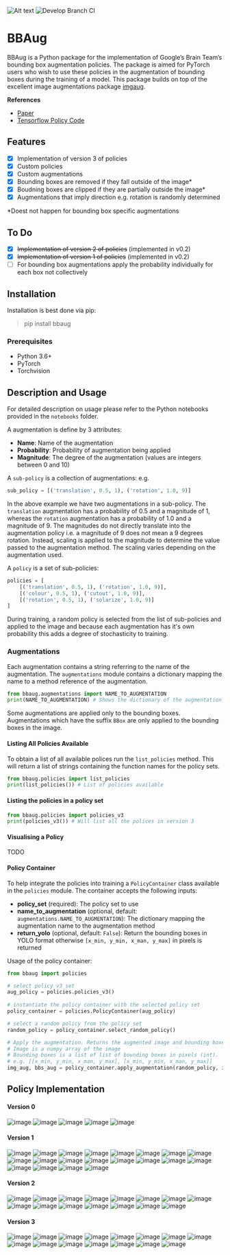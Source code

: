 ![Alt text](./coverage.svg) ![Develop Branch CI](https://github.com/harpalsahota/bbaug/workflows/Develop%20Branch%20CI/badge.svg?branch=develop)


# BBAug

BBAug is a Python package for the implementation of Google’s Brain Team’s bounding box augmentation policies. 
The package is aimed for PyTorch users who wish to use these policies in the augmentation of bounding boxes during the 
training of a model. This package builds on top of the excellent image augmentations package [imgaug](https://github.com/aleju/imgaug).

**References**
- [Paper](https://arxiv.org/abs/1906.11172)
- [Tensorflow Policy Code](https://github.com/tensorflow/tpu/blob/2264f53d95852efbfb82ea27f03ca749e1205968/models/official/detection/utils/autoaugment_utils.py)

## Features

- [x] Implementation of version 3 of policies
- [x] Custom policies
- [x] Custom augmentations
- [x] Bounding boxes are removed if they fall outside of the image*
- [x] Boudning boxes are clipped if they are partially outside the image*
- [x] Augmentations that imply direction e.g. rotation is randomly determined

*Doest not happen for bounding box specific augmentations

## To Do
- [x] ~~Implementation of version 2 of policies~~ (implemented in v0.2)
- [x] ~~Implementation of version 1 of policies~~ (implemented in v0.2)
- [ ] For bounding box augmentations apply the probability individually for each box not collectively

## Installation

Installation is best done via pip:
> pip install bbaug

### Prerequisites
- Python 3.6+
- PyTorch
- Torchvision

## Description and Usage

For detailed description on usage please refer to the Python notebooks provided in the `notebooks` folder.

A augmentation is define by 3 attributes:
- **Name**: Name of the augmentation
- **Probability**: Probability of augmentation being applied
- **Magnitude**: The degree of the augmentation (values are integers between 0 and 10)

A `sub-policy` is a collection of augmentations: e.g.
```python
sub_policy = [('translation', 0.5, 1), ('rotation', 1.0, 9)]
```
In the above example we have two augmentations in a sub-policy. The `translation` augmentation has a 
probability of 0.5 and a magnitude of 1, whereas the `rotation` augmentation has a probability of 1.0 and a 
magnitude of 9. The magnitudes do not directly translate into the augmentation policy i.e. a magnitude of 9
does not mean a 9 degrees rotation. Instead, scaling is applied to the magnitude to determine the value passed
to the augmentation method. The scaling varies depending on the augmentation used.

A `policy` is a set of sub-policies:
```python
policies = [
    [('translation', 0.5, 1), ('rotation', 1.0, 9)],
    [('colour', 0.5, 1), ('cutout', 1.0, 9)],
    [('rotation', 0.5, 1), ('solarize', 1.0, 9)]
]
``` 
During training, a random policy is selected from the list of sub-policies and applied to the image and because
each augmentation has it's own probability this adds a degree of stochasticity to training. 

### Augmentations

Each augmentation contains a string referring to the name of the augmentation. The `augmentations` module
contains a dictionary mapping the name to a method reference of the augmentation.
```python
from bbaug.augmentations import NAME_TO_AUGMENTATION
print(NAME_TO_AUGMENTATION) # Shows the dictionary of the augmentation name to the method reference
```
Some augmentations are applied only to the bounding boxes. Augmentations which have the suffix `BBox` are only
applied to the bounding boxes in the image.

#### Listing All Policies Available
To obtain a list of all available polices run the `list_policies` method. This will return a list of strings
containing the function names for the policy sets.
```python
from bbaug.policies import list_policies
print(list_policies()) # List of policies available
```
 
#### Listing the policies in a policy set
```python
from bbaug.policies import policies_v3
print(policies_v3()) # Will list all the polices in version 3
```

#### Visualising a Policy
 TODO

#### Policy Container
To help integrate the policies into training a `PolicyContainer` class available in the `policies`
module. The container accepts the following inputs:
- **policy_set** (required): The policy set to use
- **name_to_augmentation** (optional, default: `augmentations.NAME_TO_AUGMENTATION`): The dictionary mapping the augmentation name to the augmentation method
- **return_yolo** (optional, default: `False`): Return the bounding boxes in YOLO format otherwise `[x_min, y_min, x_man, y_max]` in pixels is returned 

Usage of the policy container:
```python
from bbaug import policies

# select policy v3 set
aug_policy = policies.policies_v3()
 
# instantiate the policy container with the selected policy set
policy_container = policies.PolicyContainer(aug_policy)

# select a random policy from the policy set
random_policy = policy_container.select_random_policy() 

# Apply the augmentation. Returns the augmented image and bounding boxes.
# Image is a numpy array of the image
# Bounding boxes is a list of list of bounding boxes in pixels (int).
# e.g. [[x_min, y_min, x_man, y_max], [x_min, y_min, x_man, y_max]]
img_aug, bbs_aug = policy_container.apply_augmentation(random_policy, image, bounding_boxes)
```
## Policy Implementation

#### Version 0
![image](assets/images/policy_v0/v0_0.png)
![image](assets/images/policy_v0/v0_1.png)
![image](assets/images/policy_v0/v0_2.png)
![image](assets/images/policy_v0/v0_3.png)
![image](assets/images/policy_v0/v0_4.png)
#### Version 1
![image](assets/images/policy_v1/v1_0.png)
![image](assets/images/policy_v1/v1_1.png)
![image](assets/images/policy_v1/v1_2.png)
![image](assets/images/policy_v1/v1_3.png)
![image](assets/images/policy_v1/v1_4.png)
![image](assets/images/policy_v1/v1_5.png)
![image](assets/images/policy_v1/v1_6.png)
![image](assets/images/policy_v1/v1_7.png)
![image](assets/images/policy_v1/v1_8.png)
![image](assets/images/policy_v1/v1_9.png)
![image](assets/images/policy_v1/v1_10.png)
![image](assets/images/policy_v1/v1_11.png)
![image](assets/images/policy_v1/v1_12.png)
![image](assets/images/policy_v1/v1_13.png)
![image](assets/images/policy_v1/v1_14.png)
![image](assets/images/policy_v1/v1_15.png)
![image](assets/images/policy_v1/v1_16.png)
![image](assets/images/policy_v1/v1_17.png)
![image](assets/images/policy_v1/v1_18.png)
![image](assets/images/policy_v1/v1_19.png)
#### Version 2
![image](assets/images/policy_v2/v2_0.png)
![image](assets/images/policy_v2/v2_1.png)
![image](assets/images/policy_v2/v2_2.png)
![image](assets/images/policy_v2/v2_3.png)
![image](assets/images/policy_v2/v2_4.png)
![image](assets/images/policy_v2/v2_5.png)
![image](assets/images/policy_v2/v2_6.png)
![image](assets/images/policy_v2/v2_7.png)
![image](assets/images/policy_v2/v2_8.png)
![image](assets/images/policy_v2/v2_9.png)
![image](assets/images/policy_v2/v2_10.png)
![image](assets/images/policy_v2/v2_11.png)
![image](assets/images/policy_v2/v2_12.png)
![image](assets/images/policy_v2/v2_13.png)
![image](assets/images/policy_v2/v2_14.png)
#### Version 3
![image](assets/images/policy_v3/v3_0.png)
![image](assets/images/policy_v3/v3_1.png)
![image](assets/images/policy_v3/v3_2.png)
![image](assets/images/policy_v3/v3_3.png)
![image](assets/images/policy_v3/v3_4.png)
![image](assets/images/policy_v3/v3_5.png)
![image](assets/images/policy_v3/v3_6.png)
![image](assets/images/policy_v3/v3_7.png)
![image](assets/images/policy_v3/v3_8.png)
![image](assets/images/policy_v3/v3_9.png)
![image](assets/images/policy_v3/v3_10.png)
![image](assets/images/policy_v3/v3_11.png)
![image](assets/images/policy_v3/v3_12.png)
![image](assets/images/policy_v3/v3_13.png)
![image](assets/images/policy_v3/v3_14.png)

